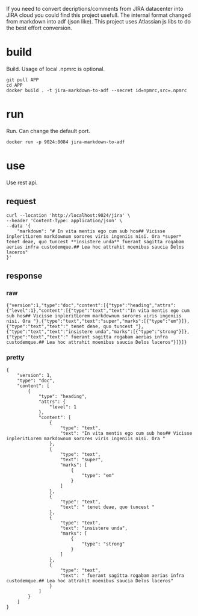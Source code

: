 If you need to convert decriptions/comments from JIRA datacenter into JIRA cloud you could find this project usefull.
The internal format changed from markdown into adf (json like). This project uses Atlassian js libs to do the best effort conversion.

# build

Build. Usage of local .npmrc is optional.

    git pull APP
    cd APP
    docker build . -t jira-markdown-to-adf --secret id=npmrc,src=.npmrc

# run

Run. Can change the default port.

    docker run -p 9024:8084 jira-markdown-to-adf

# use

Use rest api.

## request

    curl --location 'http://localhost:9024/jira' \
    --header 'Content-Type: application/json' \
    --data '{
        "markdown": "# In vita mentis ego cum sub hos## Vicisse inpleritLorem markdownum sorores viris ingeniis nisi. Ora *super* tenet deae, quo tuncest **insistere unda** fuerant sagitta rogabam aerias infra custodemque.## Lea hoc attrahit moenibus saucia Delos laceros"
    }'

## response

### raw

    {"version":1,"type":"doc","content":[{"type":"heading","attrs":{"level":1},"content":[{"type":"text","text":"In vita mentis ego cum sub hos## Vicisse inpleritLorem markdownum sorores viris ingeniis nisi. Ora "},{"type":"text","text":"super","marks":[{"type":"em"}]},{"type":"text","text":" tenet deae, quo tuncest "},{"type":"text","text":"insistere unda","marks":[{"type":"strong"}]},{"type":"text","text":" fuerant sagitta rogabam aerias infra custodemque.## Lea hoc attrahit moenibus saucia Delos laceros"}]}]}

### pretty

    {
        "version": 1,
        "type": "doc",
        "content": [
            {
                "type": "heading",
                "attrs": {
                    "level": 1
                },
                "content": [
                    {
                        "type": "text",
                        "text": "In vita mentis ego cum sub hos## Vicisse inpleritLorem markdownum sorores viris ingeniis nisi. Ora "
                    },
                    {
                        "type": "text",
                        "text": "super",
                        "marks": [
                            {
                                "type": "em"
                            }
                        ]
                    },
                    {
                        "type": "text",
                        "text": " tenet deae, quo tuncest "
                    },
                    {
                        "type": "text",
                        "text": "insistere unda",
                        "marks": [
                            {
                                "type": "strong"
                            }
                        ]
                    },
                    {
                        "type": "text",
                        "text": " fuerant sagitta rogabam aerias infra custodemque.## Lea hoc attrahit moenibus saucia Delos laceros"
                    }
                ]
            }
        ]
    }
